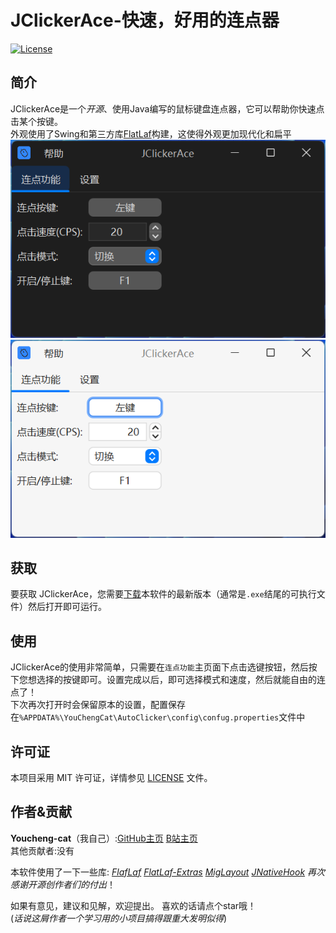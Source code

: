 # JClickerAce-快速，好用的连点器

[![License](https://img.shields.io/badge/License-MIT-yellow.svg)](LICENSE)

## 简介

JClickerAce是一个*开源*、使用Java编写的鼠标键盘连点器，它可以帮助你快速点击某个按键。  
外观使用了Swing和第三方库[FlatLaf](https://github.com/JFormDesigner/FlatLaf)构建，这使得外观更加现代化和扁平
![Dark](images/dark.png)![Light](images/light.png)

## 获取

要获取 JClickerAce，您需要[下载](https://github.com/Youcheng-cat/JClickerAce/releases)本软件的最新版本（通常是`.exe`结尾的可执行文件）然后打开即可运行。

## 使用

JClickerAce的使用非常简单，只需要在`连点功能`主页面下点击选键按钮，然后按下您想选择的按键即可。设置完成以后，即可选择模式和速度，然后就能自由的连点了！  
下次再次打开时会保留原本的设置，配置保存在`%APPDATA%\YouChengCat\AutoClicker\config\confug.properties`文件中

## 许可证

本项目采用 MIT 许可证，详情参见 [LICENSE](LICENSE) 文件。

## 作者&贡献

**Youcheng-cat**（我自己）:[GitHub主页](https://github.com/Youcheng-cat)  [B站主页](https://space.bilibili.com/1727948844)  
其他贡献者:没有

本软件使用了一下一些库:
*[FlafLaf](https://github.com/JFormDesigner/FlatLaf)
*[FlatLaf-Extras](https://github.com/JFormDesigner/FlatLaf)
*[MigLayout](https://github.com/mikaelgrev/miglayout)
*[JNativeHook](https://github.com/kwhat/jnativehook)
再次感谢*开源*创作者们的*付出*！

如果有意见，建议和见解，欢迎提出。
喜欢的话请点个star哦！  
(_话说这屑作者一个学习用的小项目搞得跟重大发明似得_)
